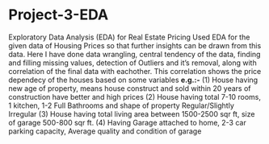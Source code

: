 # Project-3-EDA
Exploratory Data Analysis (EDA) for Real Estate Pricing
Used EDA for the given data of Housing Prices so that further insights can be drawn from this data. Here I have done data wrangling, central tendency of the data, finding and filling missing values, detection of Outliers and it’s removal, along with correlation of the final data with eachother.
This correlation shows the price dependecy of the houses based on some variables
**e.g.:-**
(1) House having new age of property, means house construct and sold within 20 years of construction have better and high prices 
(2) House having total 7-10 rooms, 1 kitchen, 1-2 Full Bathrooms and shape of property Regular/Slightly Irregular
(3) House having total living area between 1500-2500 sqr ft, size of garage 500-800 sqr ft.
(4) Having Garage attached to home, 2-3 car parking capacity, Average quality and   condition of garage
